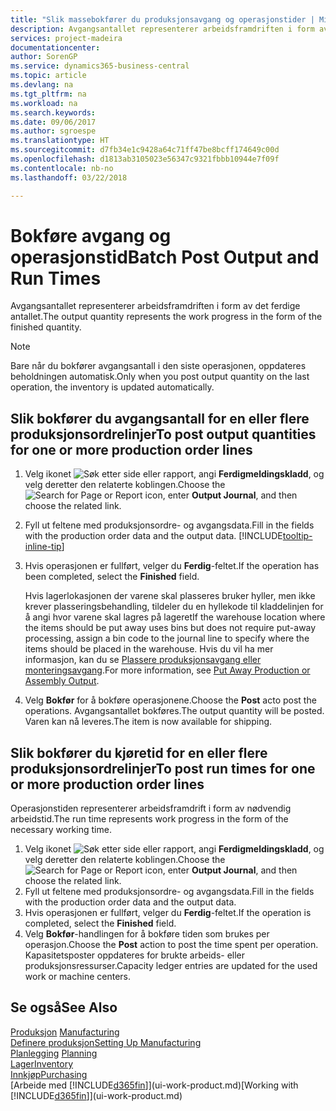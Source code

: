 ```yaml
---
title: "Slik massebokfører du produksjonsavgang og operasjonstider | Microsoft-dokumentasjon"
description: Avgangsantallet representerer arbeidsframdriften i form av det ferdige antallet.
services: project-madeira
documentationcenter: 
author: SorenGP
ms.service: dynamics365-business-central
ms.topic: article
ms.devlang: na
ms.tgt_pltfrm: na
ms.workload: na
ms.search.keywords: 
ms.date: 09/06/2017
ms.author: sgroespe
ms.translationtype: HT
ms.sourcegitcommit: d7fb34e1c9428a64c71ff47be8bcff174649c00d
ms.openlocfilehash: d1813ab3105023e56347c9321fbbb10944e7f09f
ms.contentlocale: nb-no
ms.lasthandoff: 03/22/2018

---
```

# <a name="batch-post-output-and-run-times"></a><span data-ttu-id="bf10a-103">Bokføre avgang og operasjonstid</span><span class="sxs-lookup"><span data-stu-id="bf10a-103">Batch Post Output and Run Times</span></span>
<span data-ttu-id="bf10a-104">Avgangsantallet representerer arbeidsframdriften i form av det ferdige antallet.</span><span class="sxs-lookup"><span data-stu-id="bf10a-104">The output quantity represents the work progress in the form of the finished quantity.</span></span>  

> [!NOTE]
> <span data-ttu-id="bf10a-105">Bare når du bokfører avgangsantall i den siste operasjonen, oppdateres beholdningen automatisk.</span><span class="sxs-lookup"><span data-stu-id="bf10a-105">Only when you post output quantity on the last operation, the inventory is updated automatically.</span></span>  

## <a name="to-post-output-quantities-for-one-or-more-production-order-lines"></a><span data-ttu-id="bf10a-106">Slik bokfører du avgangsantall for en eller flere produksjonsordrelinjer</span><span class="sxs-lookup"><span data-stu-id="bf10a-106">To post output quantities for one or more production order lines</span></span>
1. <span data-ttu-id="bf10a-107">Velg ikonet ![Søk etter side eller rapport](media/ui-search/search_small.png "Søk etter side eller rapport"), angi **Ferdigmeldingskladd**, og velg deretter den relaterte koblingen.</span><span class="sxs-lookup"><span data-stu-id="bf10a-107">Choose the ![Search for Page or Report](media/ui-search/search_small.png "Search for Page or Report icon") icon, enter **Output Journal**, and then choose the related link.</span></span>  
2. <span data-ttu-id="bf10a-108">Fyll ut feltene med produksjonsordre- og avgangsdata.</span><span class="sxs-lookup"><span data-stu-id="bf10a-108">Fill in the fields with the production order data and the output data.</span></span> [!INCLUDE[tooltip-inline-tip](includes/tooltip-inline-tip_md.md)]
3. <span data-ttu-id="bf10a-109">Hvis operasjonen er fullført, velger du **Ferdig**-feltet.</span><span class="sxs-lookup"><span data-stu-id="bf10a-109">If the operation has been completed, select the **Finished** field.</span></span>  

    <span data-ttu-id="bf10a-110">Hvis lagerlokasjonen der varene skal plasseres bruker hyller, men ikke krever plasseringsbehandling,  tildeler du en hyllekode til kladdelinjen for å angi hvor varene skal lagres på lageret</span><span class="sxs-lookup"><span data-stu-id="bf10a-110">If the warehouse location where the items should be put away uses bins but does not require put-away processing,  assign a bin code to the journal line to specify where the items should be placed in the warehouse.</span></span> <span data-ttu-id="bf10a-111">Hvis du vil ha mer informasjon, kan du se [Plassere produksjonsavgang eller monteringsavgang](warehouse-how-to-put-away-production-output.md).</span><span class="sxs-lookup"><span data-stu-id="bf10a-111">For more information, see [Put Away Production or Assembly Output](warehouse-how-to-put-away-production-output.md).</span></span>  

4. <span data-ttu-id="bf10a-112">Velg **Bokfør** for å bokføre operasjonene.</span><span class="sxs-lookup"><span data-stu-id="bf10a-112">Choose the **Post** acto post the operations.</span></span> <span data-ttu-id="bf10a-113">Avgangsantallet bokføres.</span><span class="sxs-lookup"><span data-stu-id="bf10a-113">The output quantity will be posted.</span></span> <span data-ttu-id="bf10a-114">Varen kan nå leveres.</span><span class="sxs-lookup"><span data-stu-id="bf10a-114">The item is now available for shipping.</span></span>  

## <a name="to-post-run-times-for-one-or-more-production-order-lines"></a><span data-ttu-id="bf10a-115">Slik bokfører du kjøretid for en eller flere produksjonsordrelinjer</span><span class="sxs-lookup"><span data-stu-id="bf10a-115">To post run times for one or more production order lines</span></span>
<span data-ttu-id="bf10a-116">Operasjonstiden representerer arbeidsframdrift i form av nødvendig arbeidstid.</span><span class="sxs-lookup"><span data-stu-id="bf10a-116">The run time represents work progress in the form of the necessary working time.</span></span>    

1.  <span data-ttu-id="bf10a-117">Velg ikonet ![Søk etter side eller rapport](media/ui-search/search_small.png "Søk etter side eller rapport"), angi **Ferdigmeldingskladd**, og velg deretter den relaterte koblingen.</span><span class="sxs-lookup"><span data-stu-id="bf10a-117">Choose the ![Search for Page or Report](media/ui-search/search_small.png "Search for Page or Report icon") icon, enter **Output Journal**, and then choose the related link.</span></span>  
2. <span data-ttu-id="bf10a-118">Fyll ut feltene med produksjonsordre- og avgangsdata.</span><span class="sxs-lookup"><span data-stu-id="bf10a-118">Fill in the fields with the production order data and the output data.</span></span>  
3.  <span data-ttu-id="bf10a-119">Hvis operasjonen er fullført, velger du **Ferdig**-feltet.</span><span class="sxs-lookup"><span data-stu-id="bf10a-119">If the operation is completed, select the **Finished** field.</span></span>  
4. <span data-ttu-id="bf10a-120">Velg **Bokfør**-handlingen for å bokføre tiden som brukes per operasjon.</span><span class="sxs-lookup"><span data-stu-id="bf10a-120">Choose the **Post** action to post the time spent per operation.</span></span> <span data-ttu-id="bf10a-121">Kapasitetsposter oppdateres for brukte arbeids- eller produksjonsressurser.</span><span class="sxs-lookup"><span data-stu-id="bf10a-121">Capacity ledger entries are updated for the used work or machine centers.</span></span>

## <a name="see-also"></a><span data-ttu-id="bf10a-122">Se også</span><span class="sxs-lookup"><span data-stu-id="bf10a-122">See Also</span></span>  
<span data-ttu-id="bf10a-123">[Produksjon](production-manage-manufacturing.md)  </span><span class="sxs-lookup"><span data-stu-id="bf10a-123">[Manufacturing](production-manage-manufacturing.md)  </span></span>  
[<span data-ttu-id="bf10a-124">Definere produksjon</span><span class="sxs-lookup"><span data-stu-id="bf10a-124">Setting Up Manufacturing</span></span>](production-configure-production-processes.md)  
<span data-ttu-id="bf10a-125">[Planlegging](production-planning.md)    </span><span class="sxs-lookup"><span data-stu-id="bf10a-125">[Planning](production-planning.md)    </span></span>  
[<span data-ttu-id="bf10a-126">Lager</span><span class="sxs-lookup"><span data-stu-id="bf10a-126">Inventory</span></span>](inventory-manage-inventory.md)  
[<span data-ttu-id="bf10a-127">Innkjøp</span><span class="sxs-lookup"><span data-stu-id="bf10a-127">Purchasing</span></span>](purchasing-manage-purchasing.md)  
<span data-ttu-id="bf10a-128">[Arbeide med [!INCLUDE[d365fin](includes/d365fin_md.md)]](ui-work-product.md)</span><span class="sxs-lookup"><span data-stu-id="bf10a-128">[Working with [!INCLUDE[d365fin](includes/d365fin_md.md)]](ui-work-product.md)</span></span>

